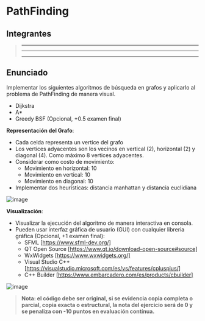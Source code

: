 # PathFinding

## Integrantes
> ---
> ---
> ---

## Enunciado
Implementar los siguientes algoritmos de búsqueda en grafos y aplicarlo al problema de PathFinding de manera visual.
- Dijkstra
- A*
- Greedy BSF (Opcional, +0.5 examen final)

**Representación del Grafo**:
- Cada celda representa un vertice del grafo
- Los vertices adyacentes son los vecinos en vertical (2), horizontal (2) y diagonal (4). Como máximo 8 vertices adyacentes.
- Considerar como costo de movimiento:
  * Movimiento en horizontal: 10
  * Movimiento en vertical: 10
  * Movimiento en diagonal: 10
- Implementar dos heurísticas: distancia manhattan y distancia euclidiana

![image](https://github.com/utec-cs-aed/PathFinding/assets/48141762/48c513ba-4a34-4f42-874e-a32a1e50cc72)


**Visualización**:
- Visualizar la ejecución del algoritmo de manera interactiva en consola. 
- Pueden usar interfaz gráfica de usuario (GUI) con cualquier libreria gráfica (Opcional, +1 examen final):
    * SFML [https://www.sfml-dev.org/]
    * QT Open Source [https://www.qt.io/download-open-source#source]
    * WxWidgets [https://www.wxwidgets.org/]
    * Visual Studio C++ [https://visualstudio.microsoft.com/es/vs/features/cplusplus/]
    * C++ Builder [https://www.embarcadero.com/es/products/cbuilder]

![image](https://github.com/utec-cs-aed/PathFinding/assets/48141762/0836d9ad-ca21-4382-b515-9feb4e467023)

> **Nota: el código debe ser original, si se evidencia copia completa o parcial, copia exacta o estructural, la nota del ejercicio será de 0 y se penaliza con -10 puntos en evaluación contínua.** 



